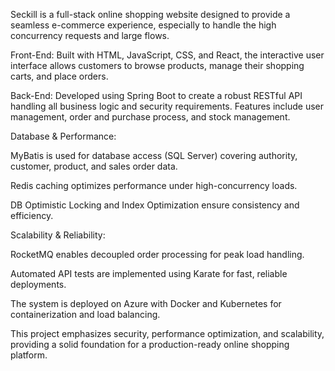 Seckill is a full-stack online shopping website designed to provide a seamless e-commerce experience, especially to handle the high concurrency requests and large flows.

Front-End:
Built with HTML, JavaScript, CSS, and React, the interactive user interface allows customers to browse products, manage their shopping carts, and place orders. 

Back-End:
Developed using Spring Boot to create a robust RESTful API handling all business logic and security requirements. Features include user management, order and purchase process, and stock management.

Database & Performance:

MyBatis is used for database access (SQL Server) covering authority, customer, product, and sales order data.

Redis caching optimizes performance under high-concurrency loads.

DB Optimistic Locking and Index Optimization ensure consistency and efficiency.

Scalability & Reliability:

RocketMQ enables decoupled order processing for peak load handling.

Automated API tests are implemented using Karate for fast, reliable deployments.

The system is deployed on Azure with Docker and Kubernetes for containerization and load balancing.

This project emphasizes security, performance optimization, and scalability, providing a solid foundation for a production-ready online shopping platform.

